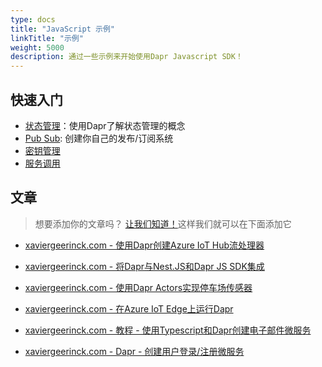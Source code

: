 ```yaml
---
type: docs
title: "JavaScript 示例"
linkTitle: "示例"
weight: 5000
description: 通过一些示例来开始使用Dapr Javascript SDK！
---
```


## 快速入门

- [状态管理](https://github.com/dapr/quickstarts/tree/master/state_management/javascript/sdk)：使用Dapr了解状态管理的概念
- [Pub Sub](https://github.com/dapr/quickstarts/tree/master/pub_sub/javascript/sdk): 创建你自己的发布/订阅系统
- [密钥管理](https://github.com/dapr/quickstarts/tree/master/secrets_management/javascript/sdk)
- [服务调用](https://github.com/dapr/quickstarts/tree/master/service_invocation/javascript/http)

## 文章

> 想要添加你的文章吗？ [让我们知道！](https://github.com/dapr/js-sdk/discussions/categories/articles)这样我们就可以在下面添加它

- [xaviergeerinck.com - 使用Dapr创建Azure IoT Hub流处理器](https://xaviergeerinck.com/2022/05/19/create-an-azure-iot-hub-stream-processor-with-dapr/)

- [xaviergeerinck.com - 将Dapr与Nest.JS和Dapr JS SDK集成](https://xaviergeerinck.com/2022/03/29/integrate-dapr-with-nest-js-and-the-dapr-js-sdk/)

- [xaviergeerinck.com - 使用Dapr Actors实现停车场传感器](https://xaviergeerinck.com/2021/10/09/parking-garage-sensor-implementation-using-dapr-actors/)

- [xaviergeerinck.com - 在Azure IoT Edge上运行Dapr](https://xaviergeerinck.com/2021/04/23/running-dapr-on-azure-iot-edge/)

- [xaviergeerinck.com - 教程 - 使用Typescript和Dapr创建电子邮件微服务](https://xaviergeerinck.com/2021/03/25/tutorial---creating-an-email-microservice-with-typescript-and-dapr/)

- [xaviergeerinck.com - Dapr - 创建用户登录/注册微服务](https://xaviergeerinck.com/2020/04/10/dapr---creating-a-user-login-register-microservice/)

